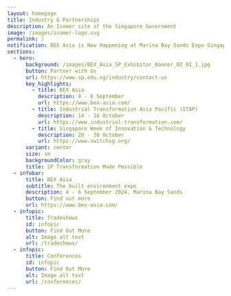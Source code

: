 ```yaml
---
layout: homepage
title: Industry & Partnerships
description: An Isomer site of the Singapore Government
image: /images/isomer-logo.svg
permalink: /
notification: BEX Asia is Now Happening at Marina Bay Sands Expo Singapore. Come and Join us!
sections:
  - hero:
      background: /images/BEX_Asia_SP_Exhibitor_Banner_02_01_1.jpg
      button: Partner with Us
      url: https://www.sp.edu.sg/industry/contact-us
      key_highlights:
        - title: BEX Asia
          description: 4 - 6 September
          url: https://www.bex-asia.com/
        - title: Industrial Transformation Asia Pacific (ITAP)
          description: 14 - 16 October
          url: https://www.industrial-transformation.com/
        - title: Singapore Week of Innovation & Technology
          description: 28 - 30 October
          url: https://www.switchsg.org/
      variant: center
      size: sm
      backgroundColor: gray
      title: SP Transformation Made Possible
  - infobar:
      title: BEX Asia
      subtitle: The built environment expo
      description: 4 - 6 September 2024, Marina Bay Sands
      button: Find out more
      url: https://www.bex-asia.com/
  - infopic:
      title: Tradeshows
      id: infopic
      button: Find Out More
      alt: Image alt text
      url: /tradeshows/
  - infopic:
      title: Conferences
      id: infopic
      button: Find Out More
      alt: Image alt text
      url: /conferences/
---
```

